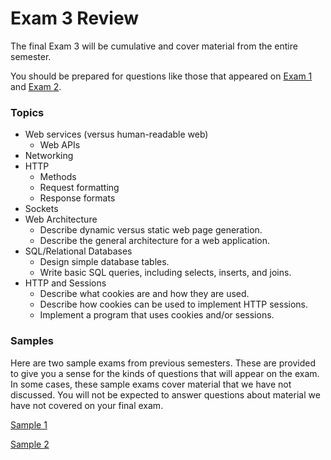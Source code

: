 Exam 3 Review
===========

The final Exam 3 will be cumulative and cover material from the entire semester.

You should be prepared for questions like those that appeared on [Exam 1](exam_sample.md) and [Exam 2](exam2_review.md).

### Topics

- Web services (versus human-readable web)
  - Web APIs
- Networking
- HTTP
  - Methods
  - Request formatting
  - Response formats
- Sockets
- Web Architecture
  - Describe dynamic versus static web page generation.
  - Describe the general architecture for a web application.
- SQL/Relational Databases
  - Design simple database tables.
  - Write basic SQL queries, including selects, inserts, and joins.
- HTTP and Sessions
  - Describe what cookies are and how they are used.
  - Describe how cookies can be used to implement HTTP sessions.
  - Implement a program that uses cookies and/or sessions.

### Samples

Here are two sample exams from previous semesters. These are provided to give you a sense for the kinds of questions that will appear on the exam. In some cases, these sample exams cover material that we have not discussed. You will not be expected to answer questions about material we have not covered on your final exam.

[Sample 1](exam_3_sample1.pdf)

[Sample 2](exam_3_sample2.pdf)